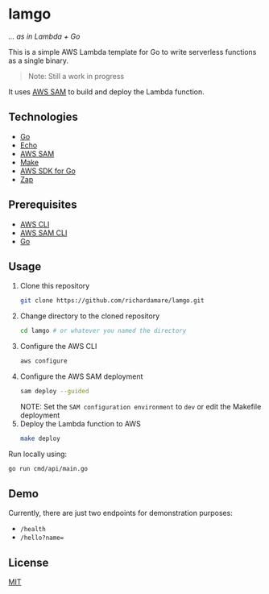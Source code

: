 # lamgo

_... as in Lambda + Go_

This is a simple AWS Lambda template for Go to write serverless functions as a single binary.

> Note: Still a work in progress

It uses [AWS SAM](https://aws.amazon.com/serverless/sam/) to build and deploy the Lambda function.

## Technologies

- [Go](https://golang.org/)
- [Echo](https://echo.labstack.com/)
- [AWS SAM](https://aws.amazon.com/serverless/sam/)
- [Make](https://www.gnu.org/software/make/)
- [AWS SDK for Go](https://aws.amazon.com/sdk-for-go/)
- [Zap](https://github.com/uber-go/zap)

## Prerequisites

- [AWS CLI](https://aws.amazon.com/cli/)
- [AWS SAM CLI](https://docs.aws.amazon.com/serverless-application-model/latest/developerguide/serverless-sam-cli-install.html)
- [Go](https://golang.org/doc/install)

## Usage

1. Clone this repository
    ```bash
    git clone https://github.com/richardamare/lamgo.git
    ```
2. Change directory to the cloned repository
    ```bash
    cd lamgo # or whatever you named the directory
    ```
3. Configure the AWS CLI
    ```bash
    aws configure
    ```
4. Configure the AWS SAM deployment
    ```bash
    sam deploy --guided
    ```
   NOTE: Set the `SAM configuration environment` to `dev` or edit the Makefile deployment
5. Deploy the Lambda function to AWS
    ```bash
    make deploy
    ```

Run locally using:
```bash
go run cmd/api/main.go
```

## Demo

Currently, there are just two endpoints for demonstration purposes:
* `/health`
* `/hello?name=`

## License

[MIT](./LICENSE)
